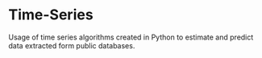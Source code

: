 # Time-Series
Usage of time series algorithms created in Python to estimate and predict data extracted form public databases.
